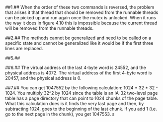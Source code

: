 ##1.##
When the order of these two commands is reversed, the problem that arises it that thread that should be removed from the runnable threads can be picked up and run again once the mutex is unlocked. When it runs the way it does in figure 4.10 this is impossible because the current thread will be removed from the runnable threads.

##2.##
The methods cannot be generalized and need to be called on a specific state and cannot be generalized like it would be if the first three lines are replaced.

##5.##

##6.##
The virtual address of the last 4-byte word is 24552, and the physical address is 4072. The virtual address of the first 4-byte word is 20457, and the physical address is 0.

##7.##
You can get 1047552 by the following calculation: 1024 * 32 * 32 - 1024. You multiply 32^2 by 1024 since the table is an IA-32 two-level page table has a page directory that can point to 1024 chunks of the page table. What this calculation does is it finds the very last page and then, by subtracting 1024, goes to the beginning of the last chunk. If you add 1 (i.e. go to the next page in the chunk), you get 1047553. 
s